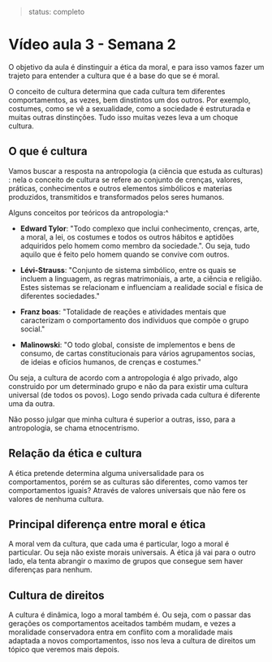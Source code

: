 > status: completo

# Vídeo aula 3 - Semana 2

O objetivo da aula é dinstinguir a ética da moral, e para isso vamos fazer um trajeto para entender a cultura que é a base do que se é moral.

O conceito de cultura determina que cada cultura tem diferentes comportamentos, as vezes, bem dinstintos um dos outros. Por exemplo, costumes, como se vê a sexualidade, como a sociedade é estruturada e muitas outras dinstinções. Tudo isso muitas vezes leva a um choque cultura.

## O que é cultura

Vamos buscar a resposta na antropologia (a ciência que estuda as culturas) : nela o conceito de cultura se refere ao conjunto de crenças, valores, práticas, conhecimentos e outros elementos simbólicos e materias produzidos, transmitidos e transformados pelos seres humanos.

Alguns conceitos por teóricos da antropologia:^

- **Edward Tylor**: "Todo complexo que inclui conhecimento, crenças, arte, a moral, a lei, os costumes e todos os outros hábitos e aptidões adquiridos pelo homem como membro da sociedade.". Ou seja, tudo aquilo que é feito pelo homem quando se convive com outros.

- **Lévi-Strauss**: "Conjunto de sistema simbólico, entre os quais se incluem a linguagem, as regras matrimoniais, a arte, a ciência e religião. Estes sistemas se relacionam e influenciam a realidade social e física de diferentes sociedades."

- **Franz boas**: "Totalidade de reações e atividades mentais que caracterizam o comportamento dos indíviduos que compõe o grupo social."

- **Malinowski**: "O todo global, consiste de implementos e bens de consumo, de cartas constitucionais para vários agrupamentos socias, de ideias e ofícios humanos, de crenças e costumes."

Ou seja, a cultura de acordo com a antropologia é algo privado, algo construido por um determinado grupo e não da para existir uma cultura universal (de todos os povos). Logo sendo privada cada cultura é diferente uma da outra.

Não posso julgar que minha cultura é superior a outras, isso, para a antropologia, se chama etnocentrismo.

## Relação da ética e cultura

A ética pretende determina alguma universalidade para os comportamentos, porém se as culturas são diferentes, como vamos ter comportamentos iguais? Através de valores universais que não fere os valores de nenhuma cultura.

## Principal diferença entre moral e ética

A moral vem da cultura, que cada uma é particular, logo a moral é particular. Ou seja não existe morais universais. A ética já vai para o outro lado, ela tenta abrangir o maximo de grupos que consegue sem haver diferenças para nenhum.

## Cultura de direitos

A cultura é dinâmica, logo a moral também é. Ou seja, com o passar das gerações os comportamentos aceitados também mudam, e vezes a moralidade conservadora entra em conflito com a moralidade mais adaptada a novos comportamentos, isso nos leva a cultura de direitos um tópico que veremos mais depois.
